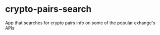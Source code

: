 # crypto-pairs-search
App that searches for crypto pairs info on some of the popular exhange's APIs
